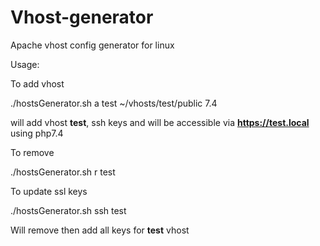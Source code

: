 # Vhost-generator
Apache vhost config generator for linux

Usage:

To add vhost

./hostsGenerator.sh a test ~/vhosts/test/public 7.4

will add vhost **test**, ssh keys and will be accessible via **https://test.local** using php7.4

To remove

./hostsGenerator.sh r test

To update ssl keys

./hostsGenerator.sh ssh test

Will remove then add all keys for **test** vhost
